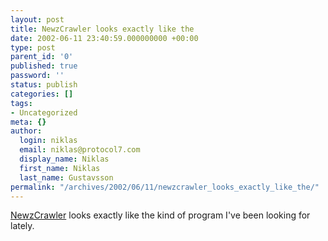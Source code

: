 ```yaml
---
layout: post
title: NewzCrawler looks exactly like the
date: 2002-06-11 23:40:59.000000000 +00:00
type: post
parent_id: '0'
published: true
password: ''
status: publish
categories: []
tags:
- Uncategorized
meta: {}
author:
  login: niklas
  email: niklas@protocol7.com
  display_name: Niklas
  first_name: Niklas
  last_name: Gustavsson
permalink: "/archives/2002/06/11/newzcrawler_looks_exactly_like_the/"
---
```

[NewzCrawler](http://www.newzcrawler.com/) looks exactly like the kind of program I've been looking for lately.

